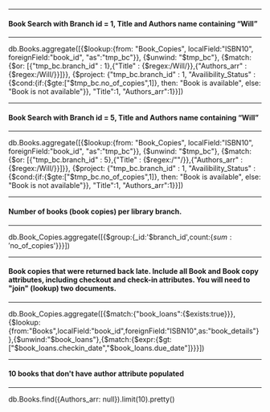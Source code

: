 ------------------
#### Book Search with Branch id = 1, Title and Authors name containing “Will”
------------------
db.Books.aggregate([{$lookup:{from: "Book_Copies", localField:"ISBN10", foreignField:"book_id", "as":"tmp_bc"}}, {$unwind: "$tmp_bc"}, {$match: {$or: [{"tmp_bc.branch_id" : 1},{"Title" : {$regex:/Will/}},{"Authors_arr" : {$regex:/Will/}}]}}, {$project: {"tmp_bc.branch_id" : 1, "Availibility_Status" : {$cond:{if:{$gte:["$tmp_bc.no_of_copies",1]}, then: "Book is available", else: "Book is not available"}}, "Title":1, "Authors_arr":1}}])

------------------
#### Book Search with Branch id = 5, Title and Authors name containing “Will”
------------------
db.Books.aggregate([{$lookup:{from: "Book_Copies", localField:"ISBN10", foreignField:"book_id", "as":"tmp_bc"}}, {$unwind: "$tmp_bc"}, {$match: {$or: [{"tmp_bc.branch_id" : 5},{"Title" : {$regex:/""/}},{"Authors_arr" : {$regex:/Will/}}]}}, {$project: {"tmp_bc.branch_id" : 1, "Availibility_Status" : {$cond:{if:{$gte:["$tmp_bc.no_of_copies",1]}, then: "Book is available", else: "Book is not available"}}, "Title":1, "Authors_arr":1}}])

------------------
#### Number of books (book copies) per library branch.
-------------------
db.Book_Copies.aggregate([{$group:{_id:'$branch_id',count:{$sum:'$no_of_copies'}}}])

------------------
#### Book copies that were returned back late. Include all Book and Book copy attributes, including checkout and check-in attributes. You will need to "join" (lookup) two documents. 
-------------------
db.Book_Copies.aggregate([{$match:{"book_loans":{$exists:true}}},{$lookup:{from:"Books",localField:"book_id",foreignField:"ISBN10",as:"book_details"}},{$unwind:"$book_loans"},{$match:{$expr:{$gt:["$book_loans.checkin_date","$book_loans.due_date"]}}}])

------------------
#### 10 books that don't have author attribute populated
-------------------
db.Books.find({Authors_arr: null}).limit(10).pretty()
